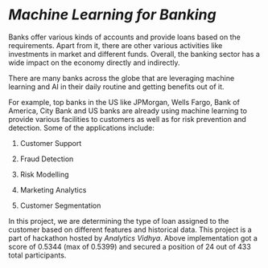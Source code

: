 # *Machine Learning for Banking*

Banks offer various kinds of accounts and provide loans based on the requirements. Apart from it, there are other various activities like investments in market and different funds. Overall, the banking sector has a wide impact on the economy directly and indirectly.

There are many banks across the globe that are leveraging machine learning and AI in their daily routine and getting benefits out of it.

For example, top banks in the US like JPMorgan, Wells Fargo, Bank of America, City Bank and US banks are already using machine learning to provide various facilities to customers as well as for risk prevention and detection. Some of the applications include:

1. Customer Support

2. Fraud Detection

3. Risk Modelling

4. Marketing Analytics

5. Customer Segmentation

In this project, we are determining the type of loan assigned to the customer based on different features and historical data. This project is a part of hackathon hosted by *Analytics Vidhya*. Above implementation got a score of 0.5344 (max of 0.5399) and secured a position of 24 out of 433 total participants. 

